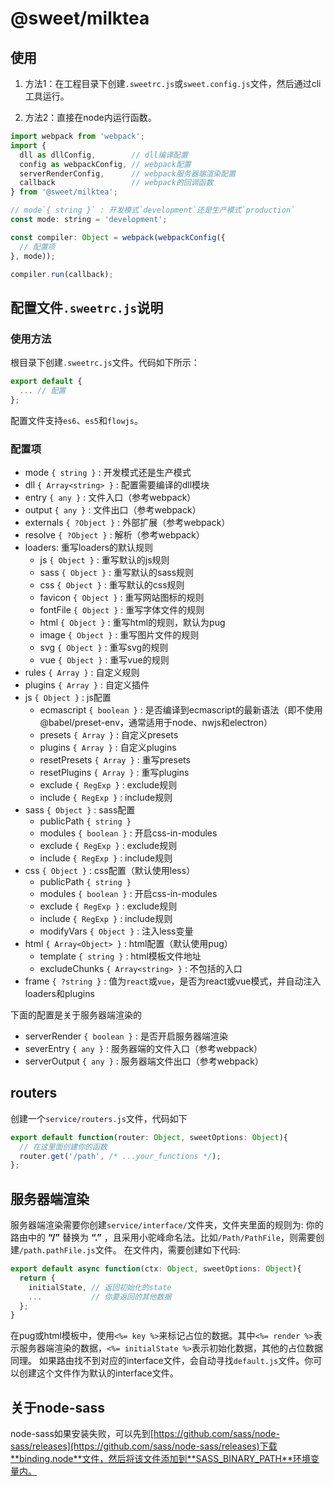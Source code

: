 # @sweet/milktea

## 使用

1. 方法1：在工程目录下创建`.sweetrc.js`或`sweet.config.js`文件，然后通过cli工具运行。

2. 方法2：直接在node内运行函数。

```javascript
import webpack from 'webpack';
import {
  dll as dllConfig,        // dll编译配置
  config as webpackConfig, // webpack配置
  serverRenderConfig,      // webpack服务器端渲染配置
  callback                 // webpack的回调函数
} from '@sweet/milktea';

// mode`{ string }` : 开发模式`development`还是生产模式`production`
const mode: string = 'development';

const compiler: Object = webpack(webpackConfig({
  // 配置项
}, mode));

compiler.run(callback);
```

## 配置文件`.sweetrc.js`说明

### 使用方法

根目录下创建`.sweetrc.js`文件。代码如下所示：

```javascript
export default {
  ... // 配置
};
```

配置文件支持`es6`、`es5`和`flowjs`。

### 配置项

* mode `{ string }` : 开发模式还是生产模式
* dll `{ Array<string> }` : 配置需要编译的dll模块
* entry `{ any }` : 文件入口（参考webpack）
* output `{ any }` : 文件出口（参考webpack）
* externals `{ ?Object }` : 外部扩展（参考webpack）
* resolve `{ ?Object }` : 解析（参考webpack）
* loaders: 重写loaders的默认规则
  * js `{ Object }` : 重写默认的js规则
  * sass `{ Object }` : 重写默认的sass规则
  * css `{ Object }` : 重写默认的css规则
  * favicon `{ Object }` : 重写网站图标的规则
  * fontFile `{ Object }` : 重写字体文件的规则
  * html `{ Object }` : 重写html的规则，默认为pug
  * image `{ Object }` : 重写图片文件的规则
  * svg `{ Object }` : 重写svg的规则
  * vue `{ Object }` : 重写vue的规则
* rules `{ Array }` : 自定义规则
* plugins `{ Array }` : 自定义插件
* js `{ Object }` : js配置
  * ecmascript `{ boolean }` : 是否编译到ecmascript的最新语法（即不使用@babel/preset-env，通常适用于node、nwjs和electron）
  * presets `{ Array }` : 自定义presets
  * plugins `{ Array }` : 自定义plugins
  * resetPresets `{ Array }` : 重写presets
  * resetPlugins `{ Array }` : 重写plugins
  * exclude `{ RegExp }` : exclude规则
  * include `{ RegExp }` : include规则
* sass `{ Object }` : sass配置
  * publicPath `{ string }`
  * modules `{ boolean }` : 开启css-in-modules
  * exclude `{ RegExp }` : exclude规则
  * include `{ RegExp }` : include规则
* css `{ Object }` : css配置（默认使用less）
  * publicPath `{ string }`
  * modules `{ boolean }` : 开启css-in-modules
  * exclude `{ RegExp }` : exclude规则
  * include `{ RegExp }` : include规则
  * modifyVars `{ Object }` : 注入less变量
* html `{ Array<Object> }` : html配置（默认使用pug）
  * template `{ string }` : html模板文件地址
  * excludeChunks `{ Array<string> }` : 不包括的入口
* frame `{ ?string }` : 值为`react`或`vue`，是否为react或vue模式，并自动注入loaders和plugins

下面的配置是关于服务器端渲染的

* serverRender `{ boolean }` : 是否开启服务器端渲染
* severEntry `{ any }` : 服务器端的文件入口（参考webpack）
* serverOutput `{ any }` : 服务器端文件出口（参考webpack）

## routers

创建一个`service/routers.js`文件，代码如下
```javascript
export default function(router: Object, sweetOptions: Object){
  // 在这里面创建你的函数
  router.get('/path', /* ...your_functions */);
};
```

## 服务器端渲染

服务器端渲染需要你创建`service/interface/`文件夹，文件夹里面的规则为: 你的路由中的 **“/”** 替换为 **“.”** ，且采用小驼峰命名法。比如`/Path/PathFile`，则需要创建`/path.pathFile.js`文件。
在文件内，需要创建如下代码:

```javascript
export default async function(ctx: Object, sweetOptions: Object){
  return {
    initialState, // 返回初始化的state
    ...           // 你要返回的其他数据
  };
}
```

在pug或html模板中，使用`<%= key %>`来标记占位的数据。其中`<%= render %>`表示服务器端渲染的数据，`<%= initialState %>`表示初始化数据，其他的占位数据同理。
如果路由找不到对应的interface文件，会自动寻找`default.js`文件。你可以创建这个文件作为默认的interface文件。

## 关于node-sass

node-sass如果安装失败，可以先到[https://github.com/sass/node-sass/releases](https://github.com/sass/node-sass/releases)下载**binding.node**文件，然后将该文件添加到**SASS_BINARY_PATH**环境变量内。